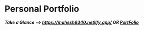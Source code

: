 # Personal Portfolio 
 
_**Take a Glance ==> https://mahesh9340.netlify.app/  OR [PortFolio](https://mahesh9340.netlify.app/)**_
 
